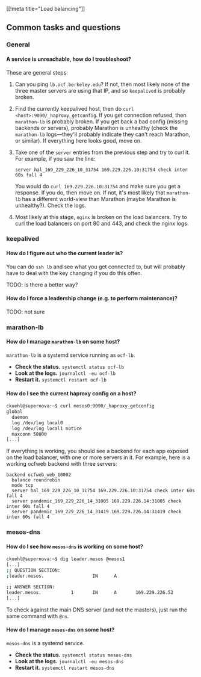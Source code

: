 [[!meta title="Load balancing"]]

## Common tasks and questions

### General

#### A service is unreachable, how do I troubleshoot?

These are general steps:

1. Can you ping `lb.ocf.berkeley.edu`? If not, then most likely none of the
   three master servers are using that IP, and so `keepalived` is probably broken.

2. Find the currently keepalived host, then do `curl <host>:9090/_haproxy_getconfig`.
   If you get connection refused, then `marathon-lb` is probably broken. If you
   get back a bad config (missing backends or servers), probably Marathon is
   unhealthy (check the `marathon-lb` logs—they'll probably indicate they can't
   reach Marathon, or similar). If everything here looks good, move on.

3. Take one of the `server` entries from the previous step and try to curl it.
   For example, if you saw the line:

   ```haproxy
   server hal_169_229_226_10_31754 169.229.226.10:31754 check inter 60s fall 4
   ```

   You would do `curl 169.229.226.10:31754` and make sure you get a response.
   If you do, then move on. If not, it's most likely that `marathon-lb` has a
   different world-view than Marathon (maybe Marathon is unhealthy?). Check the
   logs.

4. Most likely at this stage, `nginx` is broken on the load balancers. Try to
   curl the load balancers on port 80 and 443, and check the nginx logs.

### keepalived

#### How do I figure out who the current leader is?

You can do `ssh lb` and see what you get connected to, but will probably have
to deal with the key changing if you do this often.

TODO: is there a better way?

#### How do I force a leadership change (e.g. to perform maintenance)?

TODO: not sure

### marathon-lb

#### How do I manage `marathon-lb` on some host?

`marathon-lb` is a systemd service running as `ocf-lb`.

- **Check the status.** `systemctl status ocf-lb`
- **Look at the logs.** `journalctl -eu ocf-lb`
- **Restart it.** `systemctl restart ocf-lb`

#### How do I see the current haproxy config on a host?

```bash
ckuehl@supernova:~$ curl mesos0:9090/_haproxy_getconfig
global
  daemon
  log /dev/log local0
  log /dev/log local1 notice
  maxconn 50000
[...]
```

If everything is working, you should see a backend for each app exposed on the
load balancer, with one or more servers in it. For example, here is a working
ocfweb backend with three servers:

```haproxy
backend ocfweb_web_10002
  balance roundrobin
  mode tcp
  server hal_169_229_226_10_31754 169.229.226.10:31754 check inter 60s fall 4
  server pandemic_169_229_226_14_31005 169.229.226.14:31005 check inter 60s fall 4
  server pandemic_169_229_226_14_31419 169.229.226.14:31419 check inter 60s fall 4
```

### mesos-dns

#### How do I see how `mesos-dns` is working on some host?

```bash
ckuehl@supernova:~$ dig leader.mesos @mesos1
[...]
;; QUESTION SECTION:
;leader.mesos.                  IN      A

;; ANSWER SECTION:
leader.mesos.           1       IN      A       169.229.226.52
[...]
```

To check against the main DNS server (and not the masters), just run the same
command with `@ns`.

#### How do I manage `mesos-dns` on some host?

`mesos-dns` is a systemd service.

- **Check the status.** `systemctl status mesos-dns`
- **Look at the logs.** `journalctl -eu mesos-dns`
- **Restart it.** `systemctl restart mesos-dns`
